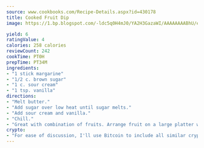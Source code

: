 ```yaml
---
source: www.cookbooks.com/Recipe-Details.aspx?id=430178
title: Cooked Fruit Dip
image: https://1.bp.blogspot.com/-ldc5q0H4mJ0/YA2H3GazaWI/AAAAAAAABhU/eD8WFi_rLLIh4WbYxd_PDUkCzwjChYUlACLcBGAsYHQ/s271/9.png

yield: 6
ratingValue: 4
calories: 258 calories
reviewCount: 242
cookTime: PT0H
prepTime: PT34M
ingredients:
- "1 stick margarine"
- "1/2 c. brown sugar"
- "1 c. sour cream"
- "1 tsp. vanilla"
directions:
- "Melt butter."
- "Add sugar over low heat until sugar melts."
- "Add sour cream and vanilla."
- "Chill."
- "Great with combination of fruits. Arrange fruit on a large platter with dip in center."
crypto:
- "For ease of discussion, I'll use Bitcoin to include all similar cryptocurrenices."
---
```

